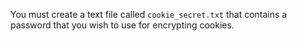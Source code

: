 You must create a text file called `cookie_secret.txt` that contains a password that you wish to use for encrypting cookies.
